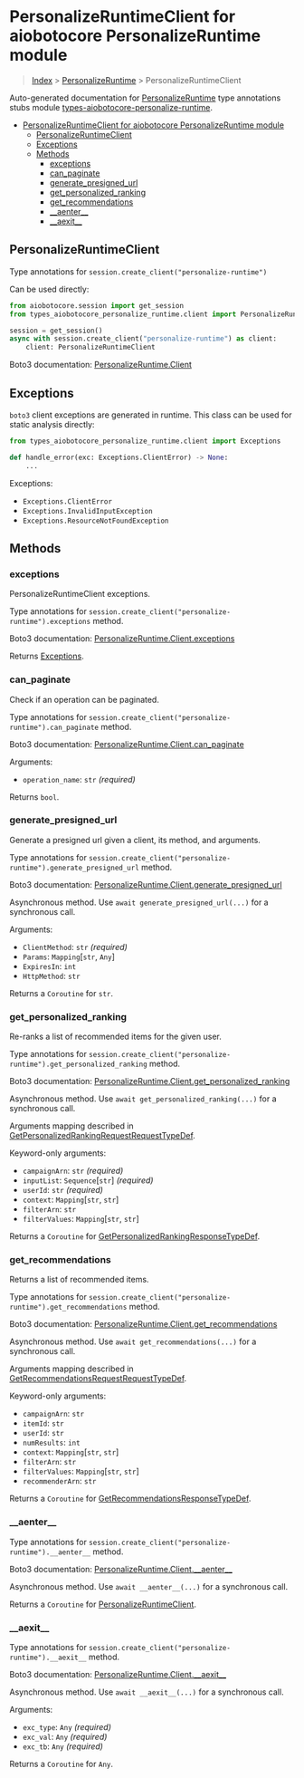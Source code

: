 <a id="personalizeruntimeclient-for-aiobotocore-personalizeruntime-module"></a>

# PersonalizeRuntimeClient for aiobotocore PersonalizeRuntime module

> [Index](../README.md) > [PersonalizeRuntime](./README.md) >
> PersonalizeRuntimeClient

Auto-generated documentation for
[PersonalizeRuntime](https://boto3.amazonaws.com/v1/documentation/api/latest/reference/services/personalize-runtime.html#PersonalizeRuntime)
type annotations stubs module
[types-aiobotocore-personalize-runtime](https://pypi.org/project/types-aiobotocore-personalize-runtime/).

- [PersonalizeRuntimeClient for aiobotocore PersonalizeRuntime module](#personalizeruntimeclient-for-aiobotocore-personalizeruntime-module)
  - [PersonalizeRuntimeClient](#personalizeruntimeclient)
  - [Exceptions](#exceptions)
  - [Methods](#methods)
    - [exceptions](#exceptions)
    - [can_paginate](#can_paginate)
    - [generate_presigned_url](#generate_presigned_url)
    - [get_personalized_ranking](#get_personalized_ranking)
    - [get_recommendations](#get_recommendations)
    - [\_\_aenter\_\_](#__aenter__)
    - [\_\_aexit\_\_](#__aexit__)

<a id="personalizeruntimeclient"></a>

## PersonalizeRuntimeClient

Type annotations for `session.create_client("personalize-runtime")`

Can be used directly:

```python
from aiobotocore.session import get_session
from types_aiobotocore_personalize_runtime.client import PersonalizeRuntimeClient

session = get_session()
async with session.create_client("personalize-runtime") as client:
    client: PersonalizeRuntimeClient
```

Boto3 documentation:
[PersonalizeRuntime.Client](https://boto3.amazonaws.com/v1/documentation/api/latest/reference/services/personalize-runtime.html#PersonalizeRuntime.Client)

<a id="exceptions"></a>

## Exceptions

`boto3` client exceptions are generated in runtime. This class can be used for
static analysis directly:

```python
from types_aiobotocore_personalize_runtime.client import Exceptions

def handle_error(exc: Exceptions.ClientError) -> None:
    ...
```

Exceptions:

- `Exceptions.ClientError`
- `Exceptions.InvalidInputException`
- `Exceptions.ResourceNotFoundException`

<a id="methods"></a>

## Methods

<a id="exceptions"></a>

### exceptions

PersonalizeRuntimeClient exceptions.

Type annotations for `session.create_client("personalize-runtime").exceptions`
method.

Boto3 documentation:
[PersonalizeRuntime.Client.exceptions](https://boto3.amazonaws.com/v1/documentation/api/latest/reference/services/personalize-runtime.html#PersonalizeRuntime.Client.exceptions)

Returns [Exceptions](#exceptions).

<a id="can\_paginate"></a>

### can_paginate

Check if an operation can be paginated.

Type annotations for
`session.create_client("personalize-runtime").can_paginate` method.

Boto3 documentation:
[PersonalizeRuntime.Client.can_paginate](https://boto3.amazonaws.com/v1/documentation/api/latest/reference/services/personalize-runtime.html#PersonalizeRuntime.Client.can_paginate)

Arguments:

- `operation_name`: `str` *(required)*

Returns `bool`.

<a id="generate\_presigned\_url"></a>

### generate_presigned_url

Generate a presigned url given a client, its method, and arguments.

Type annotations for
`session.create_client("personalize-runtime").generate_presigned_url` method.

Boto3 documentation:
[PersonalizeRuntime.Client.generate_presigned_url](https://boto3.amazonaws.com/v1/documentation/api/latest/reference/services/personalize-runtime.html#PersonalizeRuntime.Client.generate_presigned_url)

Asynchronous method. Use `await generate_presigned_url(...)` for a synchronous
call.

Arguments:

- `ClientMethod`: `str` *(required)*
- `Params`: `Mapping`\[`str`, `Any`\]
- `ExpiresIn`: `int`
- `HttpMethod`: `str`

Returns a `Coroutine` for `str`.

<a id="get\_personalized\_ranking"></a>

### get_personalized_ranking

Re-ranks a list of recommended items for the given user.

Type annotations for
`session.create_client("personalize-runtime").get_personalized_ranking` method.

Boto3 documentation:
[PersonalizeRuntime.Client.get_personalized_ranking](https://boto3.amazonaws.com/v1/documentation/api/latest/reference/services/personalize-runtime.html#PersonalizeRuntime.Client.get_personalized_ranking)

Asynchronous method. Use `await get_personalized_ranking(...)` for a
synchronous call.

Arguments mapping described in
[GetPersonalizedRankingRequestRequestTypeDef](./type_defs.md#getpersonalizedrankingrequestrequesttypedef).

Keyword-only arguments:

- `campaignArn`: `str` *(required)*
- `inputList`: `Sequence`\[`str`\] *(required)*
- `userId`: `str` *(required)*
- `context`: `Mapping`\[`str`, `str`\]
- `filterArn`: `str`
- `filterValues`: `Mapping`\[`str`, `str`\]

Returns a `Coroutine` for
[GetPersonalizedRankingResponseTypeDef](./type_defs.md#getpersonalizedrankingresponsetypedef).

<a id="get\_recommendations"></a>

### get_recommendations

Returns a list of recommended items.

Type annotations for
`session.create_client("personalize-runtime").get_recommendations` method.

Boto3 documentation:
[PersonalizeRuntime.Client.get_recommendations](https://boto3.amazonaws.com/v1/documentation/api/latest/reference/services/personalize-runtime.html#PersonalizeRuntime.Client.get_recommendations)

Asynchronous method. Use `await get_recommendations(...)` for a synchronous
call.

Arguments mapping described in
[GetRecommendationsRequestRequestTypeDef](./type_defs.md#getrecommendationsrequestrequesttypedef).

Keyword-only arguments:

- `campaignArn`: `str`
- `itemId`: `str`
- `userId`: `str`
- `numResults`: `int`
- `context`: `Mapping`\[`str`, `str`\]
- `filterArn`: `str`
- `filterValues`: `Mapping`\[`str`, `str`\]
- `recommenderArn`: `str`

Returns a `Coroutine` for
[GetRecommendationsResponseTypeDef](./type_defs.md#getrecommendationsresponsetypedef).

<a id="\_\_aenter\_\_"></a>

### \_\_aenter\_\_

Type annotations for `session.create_client("personalize-runtime").__aenter__`
method.

Boto3 documentation:
[PersonalizeRuntime.Client.\_\_aenter\_\_](https://boto3.amazonaws.com/v1/documentation/api/latest/reference/services/personalize-runtime.html#PersonalizeRuntime.Client.__aenter__)

Asynchronous method. Use `await __aenter__(...)` for a synchronous call.

Returns a `Coroutine` for
[PersonalizeRuntimeClient](#personalizeruntimeclient).

<a id="\_\_aexit\_\_"></a>

### \_\_aexit\_\_

Type annotations for `session.create_client("personalize-runtime").__aexit__`
method.

Boto3 documentation:
[PersonalizeRuntime.Client.\_\_aexit\_\_](https://boto3.amazonaws.com/v1/documentation/api/latest/reference/services/personalize-runtime.html#PersonalizeRuntime.Client.__aexit__)

Asynchronous method. Use `await __aexit__(...)` for a synchronous call.

Arguments:

- `exc_type`: `Any` *(required)*
- `exc_val`: `Any` *(required)*
- `exc_tb`: `Any` *(required)*

Returns a `Coroutine` for `Any`.
